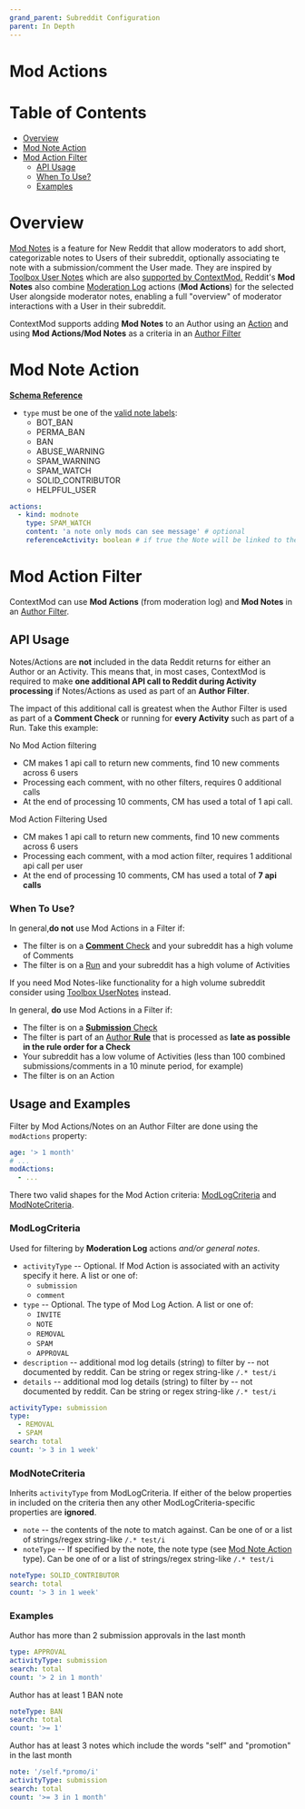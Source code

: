 ```yaml
---
grand_parent: Subreddit Configuration
parent: In Depth
---
```


# Mod Actions

# Table of Contents

* [Overview](#overview)
* [Mod Note Action](#mod-note-action)
* [Mod Action Filter](#mod-action-filter)
  * [API Usage](#api-usage)
  * [When To Use?](#when-to-use)
  * [Examples](#examples)

# Overview

[Mod Notes](https://www.reddit.com/r/modnews/comments/t8vafc/announcing_mod_notes/) is a feature for New Reddit that allow moderators to add short, categorizable notes to Users of their subreddit, optionally associating te note with a submission/comment the User made. They are inspired by [Toolbox User Notes](https://www.reddit.com/r/toolbox/wiki/docs/usernotes) which are also [supported by ContextMod.](/docs/moderators/components/userNotes) Reddit's **Mod Notes** also combine [Moderation Log](https://mods.reddithelp.com/hc/en-us/articles/360022402312-Moderation-Log) actions (**Mod Actions**) for the selected User alongside moderator notes, enabling a full "overview" of moderator interactions with a User in their subreddit.

ContextMod supports adding **Mod Notes** to an Author using an [Action](/docs/moderators/components/README.md#mod-note) and using **Mod Actions/Mod Notes** as a criteria in an [Author Filter](/docs/moderators/components/README.md#author-filter)

# Mod Note Action

[**Schema Reference**](https://json-schema.app/view/%23%2Fdefinitions%2FModNoteActionJson?url=https%3A%2F%2Fraw.githubusercontent.com%2FFoxxMD%2Freddit-context-bot%2Fedge%2Fsrc%2FSchema%2FApp.json)

* `type` must be one of the [valid note labels](https://www.reddit.com/dev/api#POST_api_mod_notes):
    * BOT_BAN
    * PERMA_BAN
    * BAN
    * ABUSE_WARNING
    * SPAM_WARNING
    * SPAM_WATCH
    * SOLID_CONTRIBUTOR
    * HELPFUL_USER

```yaml
actions:
  - kind: modnote
    type: SPAM_WATCH
    content: 'a note only mods can see message' # optional
    referenceActivity: boolean # if true the Note will be linked to the Activity being processed
```

# Mod Action Filter

ContextMod can use **Mod Actions** (from moderation log) and **Mod Notes** in an [Author Filter](/docs/moderators/components/README.md#author-filter).

## API Usage

Notes/Actions are **not** included in the data Reddit returns for either an Author or an Activity. This means that, in most cases, ContextMod is required to make **one additional API call to Reddit during Activity processing** if Notes/Actions as used as part of an **Author Filter**.

The impact of this additional call is greatest when the Author Filter is used as part of a **Comment Check** or running for **every Activity** such as part of a Run. Take this example:

No Mod Action filtering

* CM makes 1 api call to return new comments, find 10 new comments across 6 users
* Processing each comment, with no other filters, requires 0 additional calls
* At the end of processing 10 comments, CM has used a total of 1 api call.

Mod Action Filtering Used

* CM makes 1 api call to return new comments, find 10 new comments across 6 users
* Processing each comment, with a mod action filter, requires 1 additional api call per user
* At the end of processing 10 comments, CM has used a total of **7 api calls**

### When To Use?

In general,**do not** use Mod Actions in a Filter if:

* The filter is on a [**Comment** Check](/docs/moderators/components/README.md#checks) and your subreddit has a high volume of Comments
* The filter is on a [Run](/docs/moderators/components/README.md#runs) and your subreddit has a high volume of Activities

If you need Mod Notes-like functionality for a high volume subreddit consider using [Toolbox UserNotes](/docs/moderators/components/userNotes) instead.

In general, **do** use Mod Actions in a Filter if:

* The filter is on a [**Submission** Check](/docs/moderators/components/README.md#checks)
* The filter is part of an [Author **Rule**](/docs/moderators/components/README.md#author) that is processed as **late as possible in the rule order for a Check**
* Your subreddit has a low volume of Activities (less than 100 combined submissions/comments in a 10 minute period, for example)
* The filter is on an Action

## Usage and Examples

Filter by Mod Actions/Notes on an Author Filter are done using the `modActions` property:

```yaml
age: '> 1 month'
# ...
modActions:
  - ...
```

There two valid shapes for the Mod Action criteria: [ModLogCriteria](https://json-schema.app/view/%23%2Fdefinitions%2FModLogCriteria?url=https%3A%2F%2Fraw.githubusercontent.com%2FFoxxMD%2Freddit-context-bot%2Fedge%2Fsrc%2FSchema%2FApp.json) and [ModNoteCriteria](https://json-schema.app/view/%23%2Fdefinitions%2FModNoteCriteria?url=https%3A%2F%2Fraw.githubusercontent.com%2FFoxxMD%2Freddit-context-bot%2Fedge%2Fsrc%2FSchema%2FApp.json).

### ModLogCriteria

Used for filtering by **Moderation Log** actions *and/or general notes*.

* `activityType` -- Optional. If Mod Action is associated with an activity specify it here. A list or one of:
  * `submission`
  * `comment`
* `type` -- Optional. The type of Mod Log Action. A list or one of:
  * `INVITE`
  * `NOTE`
  * `REMOVAL`
  * `SPAM`
  * `APPROVAL`
* `description` -- additional mod log details (string) to filter by -- not documented by reddit. Can be string or regex string-like `/.* test/i`
* `details` -- additional mod log details (string) to filter by -- not documented by reddit. Can be string or regex string-like `/.* test/i`

```yaml
activityType: submission
type:
  - REMOVAL
  - SPAM
search: total
count: '> 3 in 1 week'
```
### ModNoteCriteria

Inherits `activityType` from ModLogCriteria. If either of the below properties in included on the criteria then any other ModLogCriteria-specific properties are **ignored**.

* `note` -- the contents of the note to match against. Can be one of or a list of strings/regex string-like `/.* test/i`
* `noteType` -- If specified by the note, the note type (see [Mod Note Action](#mod-note-action) type). Can be one of or a list of strings/regex string-like `/.* test/i`

```yaml
noteType: SOLID_CONTRIBUTOR
search: total
count: '> 3 in 1 week'
```

### Examples

Author has more than 2 submission approvals in the last month

```yaml
type: APPROVAL
activityType: submission
search: total
count: '> 2 in 1 month'
```

Author has at least 1 BAN note

```yaml
noteType: BAN
search: total
count: '>= 1'
```

Author has at least 3 notes which include the words "self" and "promotion" in the last month

```yaml
note: '/self.*promo/i'
activityType: submission
search: total
count: '>= 3 in 1 month'
```
